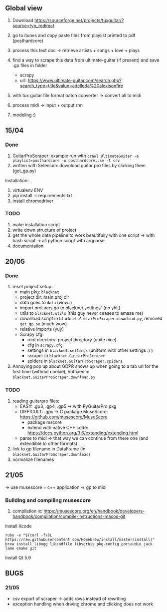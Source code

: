 ## Global view
1. Download https://sourceforge.net/projects/tuxguitar/?source=typ_redirect
2. go to itunes and copy paste files from playlist printed to pdf (posthardcore)
3. process this text doc -> retrieve artists + songs + love + plays
4. find a way to scrape this data from ultimate-guitar (if present) and save .gp files in folder
	- scrapy
	- url: https://www.ultimate-guitar.com/search.php?search_type=title&value=adelleda%20alexisonfire
	
5. with tux guitar file format batch converter -> convert all to midi
6. process midi -> input + output rnn
7. modeling :)

## 15/04

### Done
1. GuitarProScraper: example run with `crawl UltimateGuitar -a playlist=posthardcore -o posthardcore.csv -t csv` 
2. written with Selenium: download guitar pro files by clicking them (get_gp.py)

Installation:
1. virtualenv ENV
2. pip install -r requirements.txt
3. install chromedriver 

### TODO
1. make installation script
2. write down structure of project
3. get the whole data pipeline to work beautifully with one script
	-> with bash script
	-> all python script with argparse 
4. documentation

## 20/05

### Done
1. reset project setup:
    - main pkg: `blacknet`
    - project dir: main proj dir
    - data goes to `data` (wow..)
    - import proj vars go to blacknet.settings` (no shit)
    - utils to `blacknet.utils` (this guy never ceases to amaze me)
    - download script in `blacknet.GuitarProScraper.download.py`, removed `get_gp.py` (much wow)
    - relative imports (yuy)
    - Scrapy cfg:
        - root directory: project directory (quite nice)
        - cfg in `scrapy.cfg`
        - settings in `blacknet.settings` (uniform with other settings :) )
        - scraper in `blacknet.GuitarProScraper`
        - spiders in `blacknet.GuitarProScraper.spiders`
2. Annoying pop up about GDPR shows up when going to a tab url for the first time (without cookie), hotfixed in `blacknet.GuitarProScraper.download.py`

### TODO
1. reading guitarpro files:
    - EASY: .gp3, .gp4, .gp5 -> with PyGuitarPro pkg
    - DIFFICULT: .gpx -> C package MuseScore: https://github.com/musescore/MuseScore
        - package mscore
        - extend with native C++ code: https://docs.python.org/3.6/extending/extending.html
    - parse to midi => that way we can continue from there one (and extendible to other formats)
2. link to gp filename in DataFrame (in `blacknet.GuitarProScraper.download`)
3. normalize filenames

## 21/05
-> use musescore = c++ application -> gp to midi

### Building and compiling musescore
1. compilation ix: https://musescore.org/en/handbook/developers-handbook/compilation/compile-instructions-macos-git
   
Install Xcode
```
ruby -e "$(curl -fsSL https://raw.githubusercontent.com/Homebrew/install/master/install)"
brew install libogg libsndfile libvorbis pkg-config portaudio jack lame cmake git
```
Install Qt 5.9

## BUGS

### 21/05
- csv export of scraper -> adds rows instead of rewriting
- exception handling when driving chrome and clicking does not work